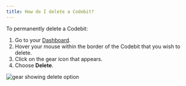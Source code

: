 ```yaml
---
title: How do I delete a Codebit?
---
```


To permanently delete a Codebit:

1. Go to your [Dashboard](http://www.codecademy.com/dashboard).
2. Hover your mouse within the border of the Codebit that you wish to delete.
3. Click on the gear icon that appears.
4. Choose **Delete**.

![gear showing delete option](https://raw.github.com/AlbionsRefuge/help.codecademy.com/how-do-i-delete-a-codebit/proposed/_assets/_img/how-do-i-delete-a-codebit.png)
